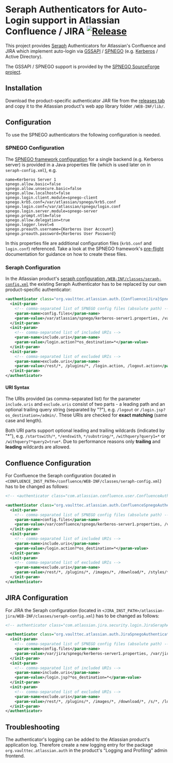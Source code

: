 # Seraph Authenticators for Auto-Login support in Atlassian Confluence / JIRA   [![Release](https://img.shields.io/github/release/vaulttec/atlassian-auth-spnego)](https://github.com/vaulttec/atlassian-auth-spnego/releases/latest)

This project provides [Seraph](https://docs.atlassian.com/atlassian-seraph/) Authenticators for Atlassian's Confluence and JIRA which implement auto-login via [GSSAPI](http://en.wikipedia.org/wiki/GSSAPI) / [SPNEGO](http://en.wikipedia.org/wiki/SPNEGO) (e.g. [Kerberos](http://en.wikipedia.org/wiki/Kerberos_%28protocol%29#Microsoft_Windows) / Active Directory).  

The GSSAPI / SPNEGO support is provided by the [SPNEGO SourceForge project](http://spnego.sourceforge.net/).  

## Installation

Download the product-specific authenticator JAR file from the [releases tab](https://github.com/vaulttec/atlassian-auth-spnego/releases) and copy it to the Atlassian product's web app library folder `/WEB-INF/lib/`.


## Configuration

To use the SPNEGO authenticators the following configuration is needed.


### SPNEGO Configuration

The [SPNEGO framework configuration](http://spnego.sourceforge.net/reference_docs.html) for a single backend (e.g. Kerberos server) is provided in a Java properties file (which is used later on in `seraph-config.xml`), e.g.

```
name=Kerberos Server 1
spnego.allow.basic=false
spnego.allow.unsecure.basic=false
spnego.allow.localhost=false
spnego.login.client.module=spnego-client
spnego.krb5.conf=/var/atlassian/spnego/krb5.conf
spnego.login.conf=/var/atlassian/spnego/login.conf
spnego.login.server.module=spnego-server
spnego.prompt.ntlm=false
spnego.allow.delegation=true
spnego.logger.level=6
spnego.preauth.username={Kerberos User Account}
spnego.preauth.password={Kerberos User Password}
```

In this properties file are additional configuration files (`krb5.conf` and `login.conf`) referenced. Take a look at the SPNEGO framework's [pre-flight](http://spnego.sourceforge.net/pre_flight.html) documentation for guidance on how to create these files. 


### Seraph Configuration

In the Atlassian product's [seraph configuration `/WEB-INF/classes/seraph-config.xml`](https://docs.atlassian.com/atlassian-seraph/latest/configuration.html) the existing Seraph Authenticator has to be replaced by our own product-specific authenticator:

```xml
<authenticator class="org.vaulttec.atlassian.auth.{Confluence|Jira}SpnegoAuthenticator">
  <init-param>
    <!-- comma-separated list of SPNEGO config files (absolute path) -->
    <param-name>config.files</param-name>
    <param-value>/var/atlassian/spnego/kerberos-server1.properties, /var/atlassian/spnego/kerberos-server2.properties</param-value>
  </init-param>
  <init-param>
    <!-- comma-separated list of included URIs -->
    <param-name>include.uris</param-name>
    <param-value>/login.action?*os_destination=*</param-value>
  </init-param>
  <init-param>
    <!-- comma-separated list of excluded URIs -->
    <param-name>exclude.uris</param-name>
    <param-value>/rest/*, /plugins/*, /login.action, /logout.action</param-value>
  </init-param>
</authenticator>
```

#### URI Syntax

The URIs provided (as comma-separated list) for the parameter `include.uris` and `exclude.uris` consist of two parts - a leading path and an optional trailing query string (separated by "?"), e.g. `/logout` or `/login.jsp?os_destination=/admin/`. These URIs are checked for **exact matching** (same case and length).

Both URI parts support optional leading and trailing wildcards (indicated by "*"), e.g. `/startswith/*`, `*/endswith`, `*/substring/*`, `/withquery?query1=*` or `/withquery?*query2=true*`.
Due to performance reasons only **trailing** and **leading** wildcards are allowed.


## Confluence Configuration

For Confluence the Seraph configuration (located in `<CONFLUENCE_INST_PATH>/confluence/WEB-INF/classes/seraph-config.xml`) has to be changed as follows:

```xml
<!-- <authenticator class="com.atlassian.confluence.user.ConfluenceAuthenticator"/> -->

<authenticator class="org.vaulttec.atlassian.auth.ConfluenceSpnegoAuthenticator">
  <init-param>
    <!-- comma-separated list of SPNEGO config files (absolute path) -->
    <param-name>config.files</param-name>
    <param-value>/var/confluence/spnego/kerberos-server1.properties, /var/confluence/spnego/kerberos-server2.properties</param-value>
  </init-param>
  <init-param>
    <!-- comma-separated list of included URIs -->
    <param-name>include.uris</param-name>
    <param-value>/login.action?*os_destination=*</param-value>
  </init-param>
  <init-param>
    <!-- comma-separated list of excluded URIs -->
    <param-name>exclude.uris</param-name>
    <param-value>/rest/*, /plugins/*, /images/*, /download/*, /styles/*, /s/*, /login.action, /logout.action</param-value>
  </init-param>
</authenticator>
```

## JIRA Configuration

For JIRA the Seraph configuration (located in `<JIRA_INST_PATH>/atlassian-jira/WEB-INF/classes/seraph-config.xml`) has to be changed as follows:

```xml
<!-- authenticator class="com.atlassian.jira.security.login.JiraSeraphAuthenticator"/-->

<authenticator class="org.vaulttec.atlassian.auth.JiraSpnegoAuthenticator">
  <init-param>
    <!-- comma-separated list of SPNEGO config files (absolute path) -->
    <param-name>config.files</param-name>
    <param-value>/var/jira/spnego/kerberos-server1.properties, /var/jira/spnego/kerberos-server2.properties</param-value>
  </init-param>
  <init-param>
    <!-- comma-separated list of included URIs -->
    <param-name>include.uris</param-name>
    <param-value>/login.jsp?*os_destination=*</param-value>
  </init-param>
  <init-param>
    <!-- comma-separated list of excluded URIs -->
    <param-name>exclude.uris</param-name>
    <param-value>/rest/*, /plugins/*, /images/*, /download/*, /s/*, /login.jsp, /logout, /secure/Logout*, /alreadyloggedout.jsp</param-value>
  </init-param>
</authenticator>
```

## Troubleshooting

The authenticator's logging can be added to the Atlassian product's application log. Therefore create a new logging entry for the package `org.vaulttec.atlassian.auth` in the product's "Logging and Profiling" admin frontend.
